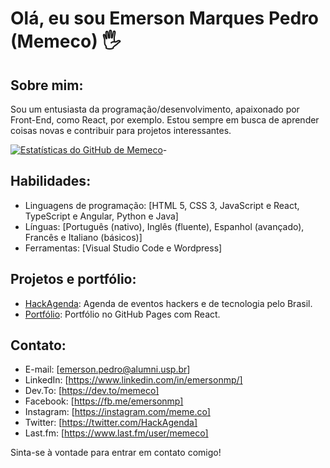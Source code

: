 # Olá, eu sou Emerson Marques Pedro (Memeco) 🖐

## Sobre mim:
Sou um entusiasta da programação/desenvolvimento, apaixonado por Front-End, como React, por exemplo. Estou sempre em busca de aprender coisas novas e contribuir para projetos interessantes.

[![Estatísticas do GitHub de Memeco](https://github-readme-stats.vercel.app/api?username=memeco&locale=pt-br&theme=merko)](https://github.com/memeco/github-readme-stats)-

## Habilidades:
- Linguagens de programação: [HTML 5, CSS 3, JavaScript e React, TypeScript e Angular, Python e Java]
- Línguas: [Português (nativo), Inglês (fluente), Espanhol (avançado), Francês e Italiano (básicos)]
- Ferramentas: [Visual Studio Code e Wordpress]

## Projetos e portfólio:
- [HackAgenda](https://hackagenda.com.br): Agenda de eventos hackers e de tecnologia pelo Brasil.
- [Portfólio](https://memeco.github.io/): Portfólio no GitHub Pages com React.

## Contato:
- E-mail: [emerson.pedro@alumni.usp.br]
- LinkedIn: [https://www.linkedin.com/in/emersonmp/]
- Dev.To: [https://dev.to/memeco]
- Facebook: [https://fb.me/emersonmp]
- Instagram: [https://instagram.com/meme.co]
- Twitter: [https://twitter.com/HackAgenda]
- Last.fm: [https://www.last.fm/user/memeco]

Sinta-se à vontade para entrar em contato comigo!

